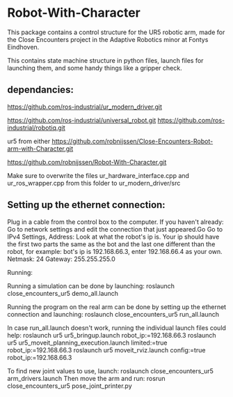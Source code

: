 # Robot-With-Character
This package contains a control structure for the UR5 robotic arm, made for the Close Encounters project in the Adaptive Robotics minor at Fontys Eindhoven.

This contains state machine structure in python files, launch files for launching them, and some handy things like a gripper check.

## dependancies:

https://github.com/ros-industrial/ur_modern_driver.git

https://github.com/ros-industrial/universal_robot.git https://github.com/ros-industrial/robotiq.git 

ur5 from either 
https://github.com/robnijssen/Close-Encounters-Robot-arm-with-Character.git

https://github.com/robnijssen/Robot-With-Character.git

Make sure to overwrite the files ur_hardware_interface.cpp and ur_ros_wrapper.cpp from this folder to ur_modern_driver/src

## Setting up the ethernet connection:

Plug in a cable from the control box to the computer. If you haven't already: Go to network settings and edit the connection that just appeared.Go Go to IPv4 Settings, Address: Look at what the robot's ip is. Your ip should have the first two parts the same as the bot and the last one different than the robot, for example: bot's ip is 192.168.66.3, enter 192.168.66.4 as your own. Netmask: 24 Gateway: 255.255.255.0

Running:

Running a simulation can be done by launching: roslaunch close_encounters_ur5 demo_all.launch

Running the program on the real arm can be done by setting up the ethernet connection and launching: roslaunch close_encounters_ur5 run_all.launch

In case run_all.launch doesn't work, running the individual launch files could help: roslaunch ur5 ur5_bringup.launch robot_ip:=192.168.66.3 roslaunch ur5 ur5_moveit_planning_execution.launch limited:=true robot_ip:=192.168.66.3 roslaunch ur5 moveit_rviz.launch config:=true robot_ip:=192.168.66.3

To find new joint values to use, launch: roslaunch close_encounters_ur5 arm_drivers.launch Then move the arm and run: rosrun close_encounters_ur5 pose_joint_printer.py
